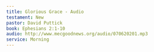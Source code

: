 ```yaml
---
title: Glorious Grace - Audio
testament: New
pastor: David Puttick
book: Ephesians 2:1-10
audio: http://www.mecgoodnews.org/audio/070620201.mp3
service: Morning
---
```

